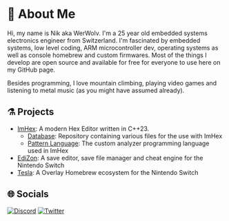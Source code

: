 # 💫 About Me
Hi, my name is Nik aka WerWolv. 
I'm a 25 year old embedded systems electronics engineer from Switzerland. 
I'm fascinated by embedded systems, low level coding, ARM microcontroller dev, operating systems as well as console homebrew and custom firmwares.
Most of the things I develop are open source and available for free for everyone to use here on my GitHub page.

Besides programming, I love mountain climbing, playing video games and listening to metal music (as you might have assumed already).

## ⚗️ Projects

- [ImHex](https://github.com/WerWolv/ImHex): A modern Hex Editor written in C++23. 
    - [Database](https://github.com/WerWolv/ImHex-Patterns): Repository containing various files for the use with ImHex
    - [Pattern Language](https://github.com/WerWolv/PatternLanguage): The custom analyzer programming language used in ImHex
- [EdiZon](https://github.com/WerWolv/EdiZon): A save editor, save file manager and cheat engine for the Nintendo Switch
- [Tesla](https://github.com/WerWolv/libtesla): A Overlay Homebrew ecosystem for the Nintendo Switch

## 🌐 Socials

[![Discord](https://img.shields.io/badge/Discord-%237289DA.svg?logo=discord&logoColor=white)](https://discord.gg/vAM4mAEb2q) [![Twitter](https://img.shields.io/badge/Twitter-%231DA1F2.svg?logo=Twitter&logoColor=white)](https://twitter.com/WerWolv)
